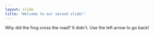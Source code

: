 ```yaml
---
layout: slide
title: "Welcome to our second slide!"
---
```

Why did the frog cross the road? It didn't.
Use the left arrow to go back!
